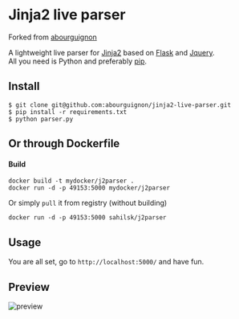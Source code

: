 # Jinja2 live parser

Forked from [abourguignon](https://github.com/abourguignon/jinja2-live-parser)

A lightweight live parser for [Jinja2](http://jinja.pocoo.org/docs/dev/) based on [Flask](http://flask.pocoo.org/) and [Jquery](http://jquery.com/).  
All you need is Python and preferably [pip](https://pypi.python.org/pypi/pip).  


## Install

    $ git clone git@github.com:abourguignon/jinja2-live-parser.git
    $ pip install -r requirements.txt
    $ python parser.py

## Or through Dockerfile

#### Build
    
    docker build -t mydocker/j2parser .
    docker run -d -p 49153:5000 mydocker/j2parser

Or simply `pull` it from registry (without building)

    docker run -d -p 49153:5000 sahilsk/j2parser

## Usage 

You are all set, go to `http://localhost:5000/` and have fun.  


## Preview

![preview](http://i.imgur.com/9tSiilb.png)

